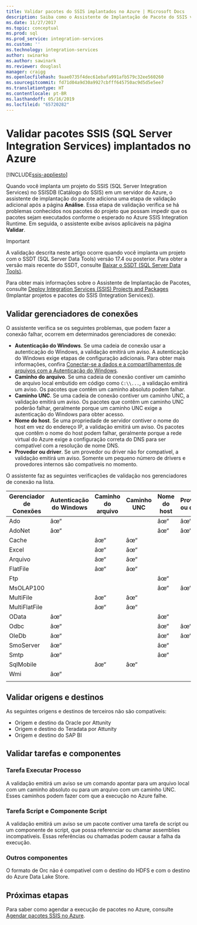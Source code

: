 ```yaml
---
title: Validar pacotes do SSIS implantados no Azure | Microsoft Docs
description: Saiba como o Assistente de Implantação de Pacote do SSIS verifica pacotes em busca de problemas conhecidos que podem impedir que os pacotes sejam executados conforme esperado no Azure.
ms.date: 11/27/2017
ms.topic: conceptual
ms.prod: sql
ms.prod_service: integration-services
ms.custom: ''
ms.technology: integration-services
author: swinarko
ms.author: sawinark
ms.reviewer: douglasl
manager: craigg
ms.openlocfilehash: 9aae0735f4dec61ebafa991afb579c32ee560260
ms.sourcegitcommit: fd71d04a9d30a9927cbfff645750ac9d5d5e5ee7
ms.translationtype: HT
ms.contentlocale: pt-BR
ms.lasthandoff: 05/16/2019
ms.locfileid: "65720282"
---
```

# <a name="validate-sql-server-integration-services-ssis-packages-deployed-to-azure"></a>Validar pacotes SSIS (SQL Server Integration Services) implantados no Azure

[!INCLUDE[ssis-appliesto](../../includes/ssis-appliesto-ssvrpluslinux-asdb-asdw-xxx.md)]



Quando você implanta um projeto do SSIS (SQL Server Integration Services) no SSISDB (Catálogo do SSIS) em um servidor do Azure, o assistente de implantação do pacote adiciona uma etapa de validação adicional após a página **Análise**. Essa etapa de validação verifica se há problemas conhecidos nos pacotes do projeto que possam impedir que os pacotes sejam executados conforme o esperado no Azure SSIS Integration Runtime. Em seguida, o assistente exibe avisos aplicáveis na página **Validar**.

> [!IMPORTANT]
> A validação descrita neste artigo ocorre quando você implanta um projeto com o SSDT (SQL Server Data Tools) versão 17.4 ou posterior. Para obter a versão mais recente do SSDT, consulte [Baixar o SSDT (SQL Server Data Tools)](../../ssdt/download-sql-server-data-tools-ssdt.md).

Para obter mais informações sobre o Assistente de Implantação de Pacotes, consulte [Deploy Integration Services (SSIS) Projects and Packages](../packages/deploy-integration-services-ssis-projects-and-packages.md) (Implantar projetos e pacotes do SSIS (Integration Services)).

## <a name="validate-connection-managers"></a>Validar gerenciadores de conexões

O assistente verifica se os seguintes problemas, que podem fazer a conexão falhar, ocorrem em determinados gerenciadores de conexão:
- **Autenticação do Windows**. Se uma cadeia de conexão usar a autenticação do Windows, a validação emitirá um aviso. A autenticação do Windows exige etapas de configuração adicionais. Para obter mais informações, confira [Conectar-se a dados e a compartilhamentos de arquivos com a Autenticação do Windows](ssis-azure-connect-with-windows-auth.md).
- **Caminho do arquivo**. Se uma cadeia de conexão contiver um caminho de arquivo local embutido em código como `C:\\...`, a validação emitirá um aviso. Os pacotes que contêm um caminho absoluto podem falhar.
- **Caminho UNC**. Se uma cadeia de conexão contiver um caminho UNC, a validação emitirá um aviso. Os pacotes que contêm um caminho UNC poderão falhar, geralmente porque um caminho UNC exige a autenticação do Windows para obter acesso.
- **Nome do host**. Se uma propriedade de servidor contiver o nome do host em vez do endereço IP, a validação emitirá um aviso. Os pacotes que contêm o nome do host podem falhar, geralmente porque a rede virtual do Azure exige a configuração correta do DNS para ser compatível com a resolução de nome DNS.
- **Provedor ou driver**. Se um provedor ou driver não for compatível, a validação emitirá um aviso. Somente um pequeno número de drivers e provedores internos são compatíveis no momento.

O assistente faz as seguintes verificações de validação nos gerenciadores de conexão na lista.

| Gerenciador de Conexões | Autenticação do Windows | Caminho do arquivo | Caminho UNC | Nome do host | Provedor ou driver |
|--------------------|----------|-----------|-----|-----------|-------------------|
| Ado                | âœ“        |           |     | âœ“         | âœ“                 |
| AdoNet             | âœ“        |           |     | âœ“         | âœ“                 |
| Cache              |          | âœ“         | âœ“   |           |                   |
| Excel              |          | âœ“         | âœ“   |           |                   |
| Arquivo               |          | âœ“         | âœ“   |           |                   |
| FlatFile           |          | âœ“         | âœ“   |           |                   |
| Ftp                |          |           |     | âœ“         |                   |
| MsOLAP100          |          |           |     | âœ“         | âœ“                 |
| MultiFile          |          | âœ“         | âœ“   |           |                   |
| MultiFlatFile      |          | âœ“         | âœ“   |           |                   |
| OData              | âœ“        |           |     | âœ“         |                   |
| Odbc               | âœ“        |           |     | âœ“         | âœ“                 |
| OleDb              | âœ“        |           |     | âœ“         | âœ“                 |
| SmoServer          | âœ“        |           |     | âœ“         |                   |
| Smtp               | âœ“        |           |     | âœ“         |                   |
| SqlMobile          |          | âœ“         | âœ“   |           |                   |
| Wmi                | âœ“        |           |     |           |                   |
|||||||

## <a name="validate-sources-and-destinations"></a>Validar origens e destinos
As seguintes origens e destinos de terceiros não são compatíveis:

-   Origem e destino da Oracle por Attunity
-   Origem e destino do Teradata por Attunity
-   Origem e destino do SAP BI

## <a name="validate-tasks-and-components"></a>Validar tarefas e componentes

### <a name="execute-process-task"></a>Tarefa Executar Processo

A validação emitirá um aviso se um comando apontar para um arquivo local com um caminho absoluto ou para um arquivo com um caminho UNC. Esses caminhos podem fazer com que a execução no Azure falhe.

### <a name="script-task-and-script-component"></a>Tarefa Script e Componente Script

A validação emitirá um aviso se um pacote contiver uma tarefa de script ou um componente de script, que possa referenciar ou chamar assemblies incompatíveis. Essas referências ou chamadas podem causar a falha da execução.

### <a name="other-components"></a>Outros componentes

O formato de Orc não é compatível com o destino do HDFS e com o destino do Azure Data Lake Store.

## <a name="next-steps"></a>Próximas etapas
Para saber como agendar a execução de pacotes no Azure, consulte [Agendar pacotes SSIS no Azure](ssis-azure-schedule-packages.md).
